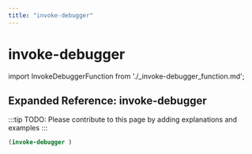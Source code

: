 ```yaml
---
title: "invoke-debugger"
---
```


# invoke-debugger

import InvokeDebuggerFunction from './_invoke-debugger_function.md';

<InvokeDebuggerFunction />

## Expanded Reference: invoke-debugger

:::tip
TODO: Please contribute to this page by adding explanations and examples
:::

```lisp
(invoke-debugger )
```
